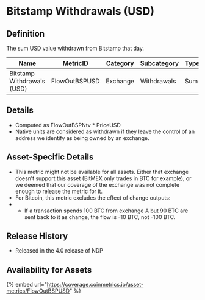 # Bitstamp Withdrawals (USD)

## Definition

The sum USD value withdrawn from Bitstamp that day.

| Name                       | MetricID      | Category | Subcategory | Type | Unit | Interval       |
| -------------------------- | ------------- | -------- | ----------- | ---- | ---- | -------------- |
| Bitstamp Withdrawals (USD) | FlowOutBSPUSD | Exchange | Withdrawals | Sum  | USD  | 1 block, 1 day |

## Details

* Computed as FlowOutBSPNtv \* PriceUSD
* Native units are considered as withdrawn if they leave the control of an address we identify as being owned by an exchange.

## Asset-Specific Details

* This metric might not be available for all assets. Either that exchange doesn’t support this asset (BitMEX only trades in BTC for example), or we deemed that our coverage of the exchange was not complete enough to release the metric for it.
* For Bitcoin, this metric excludes the effect of change outputs:
*
  * If a transaction spends 100 BTC from exchange A but 90 BTC are sent back to it as change, the flow is -10 BTC, not -100 BTC.

## Release History

* Released in the 4.0 release of NDP

## Availability for Assets

{% embed url="https://coverage.coinmetrics.io/asset-metrics/FlowOutBSPUSD" %}
